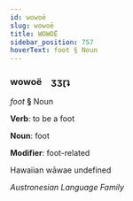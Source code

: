 ```yaml
---
id: wowoë
slug: wowoë
title: WOWOË
sidebar_position: 757
hoverText: foot § Noun
---
```


### wowoë&emsp;<span kind="abugida">ʒʒɽʇ</span>

*foot* **§** Noun

**Verb**: to be a foot

**Noun**: foot

**Modifier**: foot-related

Hawaiian wāwae undefined

*Austronesian Language Family*